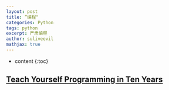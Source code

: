 ```yaml
---
layout: post
title: “编程"
categories: Python
tags: python
excerpt: 严肃编程
author: suliveevil
mathjax: true
---
```


* content
{:toc}
## [Teach Yourself Programming in Ten Years](http://norvig.com/21-days.html)

